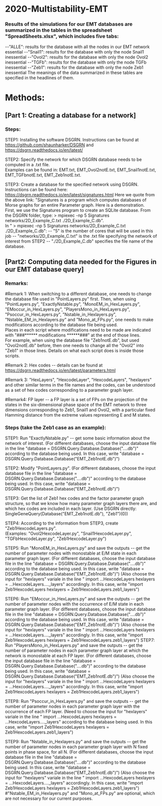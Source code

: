 # 2020-Multistability-EMT

### Results of the simulations for our EMT databases are summarized in the tables in the spreadsheet "SpreadSheets.xlsx", which includes five tabs:
 --"ALLE": results for the database with all the nodes in our EMT network essential
 --"Snail1": results for the database with only the node Snail1 inessential
 --"Ovol2": results for the database with only the node Ovol2 inessential
 --"TGFb": results for the database with only the node TGFb inessential
 --"Zeb1": results for the database with only the node Zeb1 inessential
The meanings of the data summarized in these tables are specified in the headlines of them. 

# Methods: 
## [Part 1: Creating a database for a network]
### Steps: 
STEP1: Installing the software DSGRN.  Instructions can be found at https://github.com/shaunharker/DSGRN and https://dsgrn.readthedocs.io/en/latest/
       
STEP2: Specify the network for which DSGRN database needs to  be computed in a .txt file.  
       Examples can be found in: EMT.txt, EMT_Ovol2notE.txt, EMT_Snail1notE.txt, EMT_TGFbnotE.txt, EMT_Zeb1notE.txt.
       
STEP3: Create a database for the specified network using DSGRN.  Instructions can be found here:           https://dsgrn.readthedocs.io/en/latest/signatures.html
       Here we quote from the above link: "Signatures is a program which computes databases of Morse graphs for an entire Parameter            graph. Here is a demonstration.  
       First, we use the Signatures program to create an SQLite database. From the DSGRN folder, type:
       > mpiexec -np 5 Signatures networks/2D_Example_C.txt ./2D_Example_C.db".  
       In " > mpiexec -np 5 Signatures networks/2D_Example_C.txt ./2D_Example_C.db":
       -- "5" is the number of cores that will be used in this job
       -- "networks/2D_Example_C.txt" is the .txt file specifying the network of interest from STEP2
       -- "./2D_Example_C.db" specifies the file name of the database.

## [Part2: Computing data needed for the Figures in our EMT database query]
### Remarks:
#Remark 1: When switching to a different database, one needs to change the database file used in  "PointLayers.py" first.
Then, when using
"PointLayers.py",
"ExactlyNstable.py",
"MonoEM_in_HexLayers.py",
"EMoccur_in_HexLayers.py",
"PlayersMono_in_HexLayers.py",
"Psoccur_in_HexLayers.py",
"Nstable_in_Hexlayers.py",
"Nstable_EM_in_Hexlayers.py" and
"Mono_at_FPs.py",
one needs to make modifications according to the database file being used.  
Places in each script where modifications need to be made are indicated with "###****** modifications ******###" at the end of those lines.  
For example, when using the database file "Zeb1notE.db", but used "Ovol2notE.db" before, then one needs to change all the "Ovol2" into "Zeb1" in those lines.
Details on what each script does is inside those scripts.

#Remark 2: Hex codes -- details can be found at https://dsgrn.readthedocs.io/en/latest/parameters.html

#Remark 3: "HexLayers", "HexcodeLayer", "HexcodeLayers", "hexlayers" and other similar terms in the file names and the codes, can be understood as a set of hex codes corresponding to a parameter graph layer.

#Remark4: FP layer -- a FP layer is a set of FPs on the projection of the states in the six-dimensional phase space of the EMT network to three dimensions corresponding to Zeb1, Snail1 and Ovol2, with a particular fixed Hamming distance from the extreme values representing E and M states.

### Steps (take the Zeb1 case as an example): 
STEP1: Run "ExactlyNstable.py" -- get some basic information about the network of interest.
       (For different databases, choose the input database file in the line "database = DSGRN.Query.Database.Database("....db")" 
        according to the database being used.  In this case, write "database = DSGRN.Query.Database.Database("EMT_Zeb1notE.db")")

STEP2: Modify "PointLayers.py". 
       (For different databases, choose the input database file in the line "database = DSGRN.Query.Database.Database("....db")" 
        according to the database being used.  In this case, write "database = DSGRN.Query.Database.Database("EMT_Zeb1notE.db")")

STEP3: Get the list of Zeb1 hex codes and the factor parameter graph structure, so that we know how many parameter graph layers there          are, and which hex codes are included in each layer.
       (Use DSGRN directly: SingleGeneQuery(Database("EMT_Zeb1notE.db"), "Zeb1")(0))

STEP4: According to the information from STEP3, create "Zeb1HexcodeLayers.py".  
       (Examples: "Ovol2HexcodeLayer.py", "Snail1HexcodeLayer.py", "TGFbHexcodeLayer.py", "Zeb1HexcodeLayer.py")

STEP5: Run "MonoEM_in_HexLayers.py" and save the outputs -- get the number of parameter nodes with monostable at E/M state in each              parameter graph layer.
       (For different databases, choose the input database file in the line "database = DSGRN.Query.Database.Database("....db")" 
        according to the database being used.  In this case, write "database = DSGRN.Query.Database.Database("EMT_Zeb1notE.db")")
       (Also choose the input for "hexlayers" variale in the line " import ...HexcodeLayers
                                                                  hexlayers = ...HexcodeLayers...._layers" accordingly.
        In this case, write "import Zeb1HexcodeLayers
                             hexlayers = Zeb1HexcodeLayers.zeb1_layers") 
     
STEP6: Run "EMoccur_in_HexLayers.py" and save the outputs -- get the number of parameter nodes with the occurrence of E/M state in each        parameter graph layer.
       (For different databases, choose the input database file in the line "database = DSGRN.Query.Database.Database("....db")" 
        according to the database being used.  In this case, write "database = DSGRN.Query.Database.Database("EMT_Zeb1notE.db")")
       (Also choose the input for "hexlayers" variale in the line " import ...HexcodeLayers
                                                                  hexlayers = ...HexcodeLayers...._layers" accordingly.
        In this case, write "import Zeb1HexcodeLayers
                             hexlayers = Zeb1HexcodeLayers.zeb1_layers") 
STEP7: Run "PlayersMono_in_HexLayers.py" and save the outputs -- get the number of parameter nodes in each parameter graph layer at            which the network is monostable at each FP layer.
       (For different databases, choose the input database file in the line "database = DSGRN.Query.Database.Database("....db")" 
        according to the database being used.  In this case, write "database = DSGRN.Query.Database.Database("EMT_Zeb1notE.db")")
       (Also choose the input for "hexlayers" variale in the line " import ...HexcodeLayers
                                                                  hexlayers = ...HexcodeLayers...._layers" accordingly.
        In this case, write "import Zeb1HexcodeLayers
                             hexlayers = Zeb1HexcodeLayers.zeb1_layers")  

STEP8: Run "Psoccur_in_HexLayers.py" and save the outputs -- get the number of parameter nodes in each parameter graph layer with the          occurrence of each FP layer.
       (Need to choose the input for "hexlayers" variale in the line " import ...HexcodeLayers
                                                                     hexlayers = ...HexcodeLayers...._layers" according to the database         being used.  In this case, write "import Zeb1HexcodeLayers
                                   hexlayers = Zeb1HexcodeLayers.zeb1_layers")

STEP9: Run "Nstable_in_Hexlayers.py" and save the outputs -- get the number of parameter nodes in each parameter graph layer with N            fixed points in phase space, for all N.
       (For different databases, choose the input database file in the line "database = DSGRN.Query.Database.Database("....db")" 
        according to the database being used.  In this case, write "database = DSGRN.Query.Database.Database("EMT_Zeb1notE.db")")
       (Also choose the input for "hexlayers" variale in the line " import ...HexcodeLayers
                                                                  hexlayers = ...HexcodeLayers...._layers" accordingly.
        In this case, write "import Zeb1HexcodeLayers
                             hexlayers = Zeb1HexcodeLayers.zeb1_layers") 
#"Nstable_EM_in_Hexlayers.py" and "Mono_at_FPs.py" are optional, which are not necessary for our current purposes.


